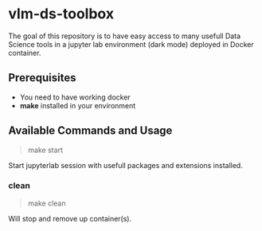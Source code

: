# vlm-ds-toolbox

The goal of this repository is to have easy access to many usefull Data Science tools in a jupyter lab environment (dark mode) deployed in Docker container.


## Prerequisites
- You need to have working docker
- **make** installed in your environment 


  
## Available Commands and Usage
> make start

Start jupyterlab session with usefull packages and extensions installed.


### clean
>make clean

Will stop and remove up container(s).


